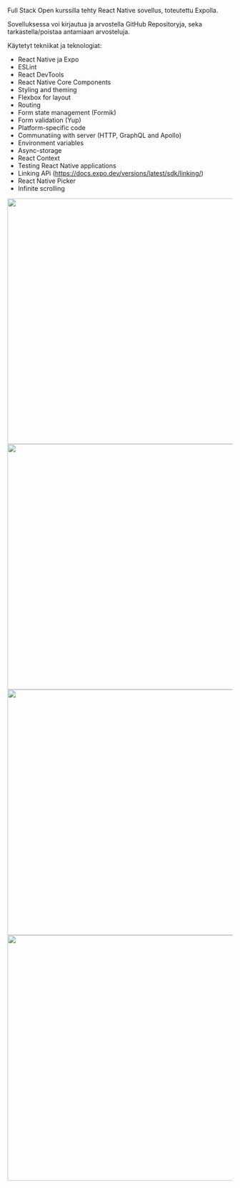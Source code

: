 Full Stack Open kurssilla tehty React Native sovellus, toteutettu Expolla.

Sovelluksessa voi kirjautua ja arvostella GitHub Repositoryja, seka tarkastella/poistaa antamiaan arvosteluja.

Käytetyt tekniikat ja teknologiat:

- React Native ja Expo
- ESLint
- React DevTools
- React Native Core Components
- Styling and theming
- Flexbox for layout
- Routing
- Form state management (Formik)
- Form validation (Yup)
- Platform-specific code
- Communatiing with server (HTTP, GraphQL and Apollo)
- Environment variables
- Async-storage
- React Context
- Testing React Native applications
- Linking APi (https://docs.expo.dev/versions/latest/sdk/linking/)
- React Native Picker
- Infinite scrolling

<img src="IMG_7099.png" width="550"/>
<img src="IMG_7100.png" width="550"/>
<img src="IMG_7101.png" width="550"/>
<img src="IMG_7102.png" width="550"/>

